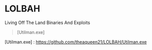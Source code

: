 # LOLBAH
Living Off The Land Binaries And Exploits

> [Utilman.exe] 

[Utilman.exe] : https://github.com/theaqueen21/LOLBAH/Utilman.exe

